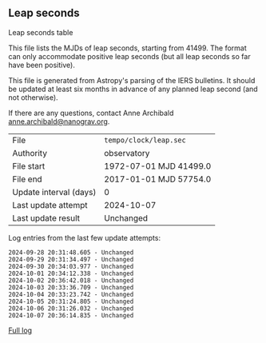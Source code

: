 
## Leap seconds

Leap seconds table

This file lists the MJDs of leap seconds, starting from 41499.
The format can only accommodate positive leap seconds (but all
leap seconds so far have been positive).

This file is generated from Astropy's parsing of the IERS
bulletins. It should be updated at least six months in advance
of any planned leap second (and not otherwise).

If there are any questions, contact Anne Archibald
<anne.archibald@nanograv.org>.

|     |     |
|:--- |:--- |
| File | `tempo/clock/leap.sec` |
| Authority | observatory |
| File start | 1972-07-01 MJD 41499.0 |
| File end | 2017-01-01 MJD 57754.0 |
| Update interval (days) | 0 |
| Last update attempt | 2024-10-07 |
| Last update result | Unchanged |

Log entries from the last few update attempts:
```
2024-09-28 20:31:48.605 - Unchanged
2024-09-29 20:31:34.497 - Unchanged
2024-09-30 20:34:03.977 - Unchanged
2024-10-01 20:34:12.338 - Unchanged
2024-10-02 20:36:42.018 - Unchanged
2024-10-03 20:33:36.709 - Unchanged
2024-10-04 20:33:23.742 - Unchanged
2024-10-05 20:31:24.805 - Unchanged
2024-10-06 20:31:26.032 - Unchanged
2024-10-07 20:36:14.835 - Unchanged
```
[Full log](https://raw.githubusercontent.com/ipta/pulsar-clock-corrections/main/log/tempo/clock/leap.sec.log)
